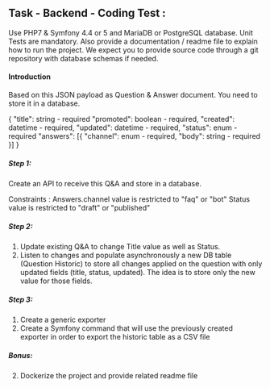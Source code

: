 ## Task - Backend - Coding Test :

Use PHP7 & Symfony 4.4 or 5 and MariaDB or PostgreSQL database.
Unit Tests are mandatory. 
Also provide a documentation / readme file to explain how to run the project.
We expect you to provide source code through a git repository with database schemas if needed.

#### Introduction 

Based on this JSON payload as Question & Answer document. You need to store it in a database.

{
  "title": string - required
  "promoted": boolean - required,
  "created": datetime - required,
  "updated": datetime - required,
  "status": enum - required 
  "answers": [{
    "channel": enum - required,
    "body": string - required
  }]
}


##### Step 1:

Create an API to receive this Q&A and store in a database.

Constraints : 
Answers.channel value is restricted to "faq" or "bot"
Status value is restricted to "draft" or "published"


##### Step 2:

1. Update existing Q&A to change Title value as well as Status. 
2. Listen to changes and populate asynchronously a new DB table (Question Historic) to store all changes applied on the question with only updated fields (title, status, updated). The idea is to store only the new value for those fields.

##### Step 3:

1. Create a generic exporter
2. Create a Symfony command that will use the previously created exporter in order to export the historic table as a CSV file 

##### Bonus:

2. Dockerize the project and provide related readme file